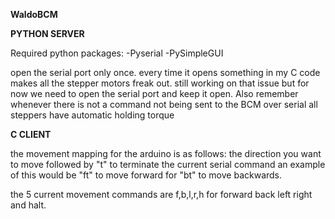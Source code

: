 **WaldoBCM**


**PYTHON SERVER**

Required python packages:
-Pyserial
-PySimpleGUI

open the serial port only once.  every time it opens something in my C code makes all the stepper motors
freak out.  still working on that issue but for now we need to open the serial port and keep it open.
Also remember whenever there is not a command not being sent to the BCM over serial all steppers have automatic holding torque

**C CLIENT**

the movement mapping for the arduino is as follows:
the direction you want to move followed by "t" to terminate the current serial command
an example of this would be "ft"  to move forward for "bt"  to move backwards.

the 5 current movement commands are f,b,l,r,h for forward back left right and halt.

